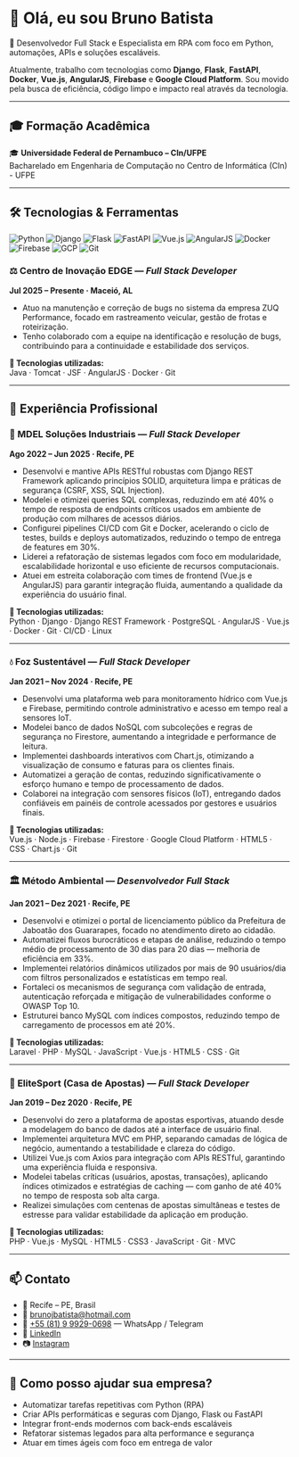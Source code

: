 # 👋 Olá, eu sou Bruno Batista

🚀 Desenvolvedor Full Stack e Especialista em RPA com foco em Python, automações, APIs e soluções escaláveis.

Atualmente, trabalho com tecnologias como **Django**, **Flask**, **FastAPI**, **Docker**, **Vue.js**, **AngularJS**, **Firebase** e **Google Cloud Platform**. Sou movido pela busca de eficiência, código limpo e impacto real através da tecnologia.

---

## 🎓 Formação Acadêmica

🎓 **Universidade Federal de Pernambuco – CIn/UFPE**  
Bacharelado em Engenharia de Computação no Centro de Informática (CIn) - UFPE

---

## 🛠️ Tecnologias & Ferramentas

![Python](https://img.shields.io/badge/-Python-black?style=flat-square&logo=python)
![Django](https://img.shields.io/badge/-Django-black?style=flat-square&logo=django)
![Flask](https://img.shields.io/badge/-Flask-black?style=flat-square&logo=flask)
![FastAPI](https://img.shields.io/badge/-FastAPI-black?style=flat-square&logo=fastapi)
![Vue.js](https://img.shields.io/badge/-Vue.js-black?style=flat-square&logo=vue.js)
![AngularJS](https://img.shields.io/badge/-AngularJS-black?style=flat-square&logo=angularjs)
![Docker](https://img.shields.io/badge/-Docker-black?style=flat-square&logo=docker)
![Firebase](https://img.shields.io/badge/-Firebase-black?style=flat-square&logo=firebase)
![GCP](https://img.shields.io/badge/-Google_Cloud-black?style=flat-square&logo=google-cloud)
![Git](https://img.shields.io/badge/-Git-black?style=flat-square&logo=git)


### ⚖️ Centro de Inovação EDGE — *Full Stack Developer* 
**Jul 2025 – Presente · Maceió, AL**

- Atuo na manutenção e correção de bugs no sistema da empresa ZUQ Performance, focado em rastreamento veicular, gestão de frotas e roteirização.
- Tenho colaborado com a equipe na identificação e resolução de bugs, contribuindo para a continuidade e estabilidade dos serviços.

**🔧 Tecnologias utilizadas:**  
Java · Tomcat · JSF · AngularJS · Docker · Git

---

## 💼 Experiência Profissional

### 🏢 MDEL Soluções Industriais — *Full Stack Developer*  
**Ago 2022 – Jun 2025 · Recife, PE**

- Desenvolvi e mantive APIs RESTful robustas com Django REST Framework aplicando princípios SOLID, arquitetura limpa e práticas de segurança (CSRF, XSS, SQL Injection).
- Modelei e otimizei queries SQL complexas, reduzindo em até 40% o tempo de resposta de endpoints críticos usados em ambiente de produção com milhares de acessos diários.
- Configurei pipelines CI/CD com Git e Docker, acelerando o ciclo de testes, builds e deploys automatizados, reduzindo o tempo de entrega de features em 30%.
- Liderei a refatoração de sistemas legados com foco em modularidade, escalabilidade horizontal e uso eficiente de recursos computacionais.
- Atuei em estreita colaboração com times de frontend (Vue.js e AngularJS) para garantir integração fluida, aumentando a qualidade da experiência do usuário final.

**🔧 Tecnologias utilizadas:**  
Python · Django · Django REST Framework · PostgreSQL · AngularJS · Vue.js · Docker · Git · CI/CD · Linux

---

### 💧 Foz Sustentável — *Full Stack Developer*  
**Jan 2021 – Nov 2024 · Recife, PE**

- Desenvolvi uma plataforma web para monitoramento hídrico com Vue.js e Firebase, permitindo controle administrativo e acesso em tempo real a sensores IoT.
- Modelei banco de dados NoSQL com subcoleções e regras de segurança no Firestore, aumentando a integridade e performance de leitura.
- Implementei dashboards interativos com Chart.js, otimizando a visualização de consumo e faturas para os clientes finais.
- Automatizei a geração de contas, reduzindo significativamente o esforço humano e tempo de processamento de dados.
- Colaborei na integração com sensores físicos (IoT), entregando dados confiáveis em painéis de controle acessados por gestores e usuários finais.

**🔧 Tecnologias utilizadas:**  
Vue.js · Node.js · Firebase · Firestore · Google Cloud Platform · HTML5 · CSS · Chart.js · Git

---

### 🏛️ Método Ambiental — *Desenvolvedor Full Stack*  
**Jan 2021 – Dez 2021 · Recife, PE**

- Desenvolvi e otimizei o portal de licenciamento público da Prefeitura de Jaboatão dos Guararapes, focado no atendimento direto ao cidadão.
- Automatizei fluxos burocráticos e etapas de análise, reduzindo o tempo médio de processamento de 30 dias para 20 dias — melhoria de eficiência em 33%.
- Implementei relatórios dinâmicos utilizados por mais de 90 usuários/dia com filtros personalizados e estatísticas em tempo real.
- Fortaleci os mecanismos de segurança com validação de entrada, autenticação reforçada e mitigação de vulnerabilidades conforme o OWASP Top 10.
- Estruturei banco MySQL com índices compostos, reduzindo tempo de carregamento de processos em até 20%.

**🔧 Tecnologias utilizadas:**  
Laravel · PHP · MySQL · JavaScript · Vue.js · HTML5 · CSS · Git

---

### 🎯 EliteSport (Casa de Apostas) — *Full Stack Developer*  
**Jan 2019 – Dez 2020 · Recife, PE**

- Desenvolvi do zero a plataforma de apostas esportivas, atuando desde a modelagem do banco de dados até a interface de usuário final.
- Implementei arquitetura MVC em PHP, separando camadas de lógica de negócio, aumentando a testabilidade e clareza do código.
- Utilizei Vue.js com Axios para integração com APIs RESTful, garantindo uma experiência fluida e responsiva.
- Modelei tabelas críticas (usuários, apostas, transações), aplicando índices otimizados e estratégias de caching — com ganho de até 40% no tempo de resposta sob alta carga.
- Realizei simulações com centenas de apostas simultâneas e testes de estresse para validar estabilidade da aplicação em produção.

**🔧 Tecnologias utilizadas:**  
PHP · Vue.js · MySQL · HTML5 · CSS3 · JavaScript · Git · MVC

---

## 📫 Contato

- 📍 Recife – PE, Brasil  
- 📧 brunojbatista@hotmail.com  
- 📱 [+55 (81) 9 9929-0698](tel:+5581999290698) — WhatsApp / Telegram  
- 💼 [LinkedIn](https://www.linkedin.com/in/bjnb)  
- 📷 [Instagram](https://www.instagram.com/brunojnbatista/)

---

## 🤝 Como posso ajudar sua empresa?

* Automatizar tarefas repetitivas com Python (RPA)
* Criar APIs performáticas e seguras com Django, Flask ou FastAPI
* Integrar front-ends modernos com back-ends escaláveis
* Refatorar sistemas legados para alta performance e segurança
* Atuar em times ágeis com foco em entrega de valor